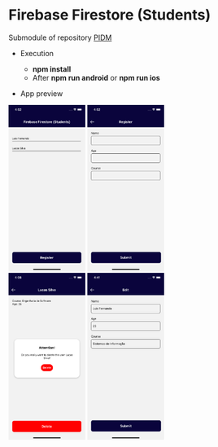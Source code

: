 # Firebase Firestore (Students)
Submodule of repository <a href="https://github.com/LuisFernando1407/pidm">PIDM</a>

- Execution
  - <b>npm install</b>
  - After <b>npm run android</b> or <b>npm run ios</b>

- App preview
<p float="left">
  <img src='assets/screenshot/home.png' width='30%' height='30%'/>
  <img src='assets/screenshot/register.png' width='30%' height='30%'/><br>
  <img src='assets/screenshot/details.png' width='30%' height='30%'/>
  <img src='assets/screenshot/edit.png' width='30%' height='30%'/>
</p>
